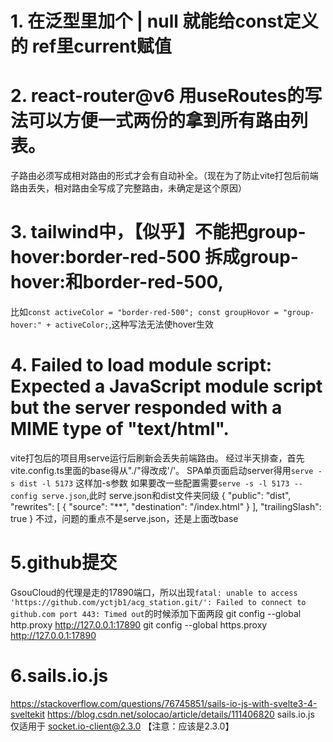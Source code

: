 # 1. 在泛型里加个 | null 就能给const定义的 ref里current赋值
# 2. react-router@v6 用useRoutes的写法可以方便一式两份的拿到所有路由列表。
子路由必须写成相对路由的形式才会有自动补全。（现在为了防止vite打包后前端路由丢失，相对路由全写成了完整路由，未确定是这个原因）
# 3. tailwind中，【似乎】不能把group-hover:border-red-500 拆成group-hover:和border-red-500,
比如`const activeColor = "border-red-500"; const groupHovor = "group-hover:" + activeColor;`,这种写法无法使hover生效
# 4. Failed to load module script: Expected a JavaScript module script but the server responded with a MIME type of "text/html".
vite打包后的项目用serve运行后刷新会丢失前端路由。
经过半天排查，首先vite.config.ts里面的base得从"./"得改成'/'。
SPA单页面启动server得用`serve -s dist -l 5173` 这样加-s参数
如果要改一些配置需要`serve -s -l 5173 --config serve.json`,此时
serve.json和dist文件夹同级
{
    "public": "dist",
    "rewrites": [
        {
            "source": "**",
            "destination": "/index.html"
        }
    ],
    "trailingSlash": true
}
不过，问题的重点不是serve.json，还是上面改base

# 5.github提交
GsouCloud的代理是走的17890端口，所以出现`fatal: unable to access 'https://github.com/yctjb1/acg_station.git/': Failed to connect to github.com port 443: Timed out`的时候添加下面两段
git config --global http.proxy http://127.0.0.1:17890
git config --global https.proxy http://127.0.0.1:17890

# 6.sails.io.js
https://stackoverflow.com/questions/76745851/sails-io-js-with-svelte3-4-sveltekit
https://blog.csdn.net/solocao/article/details/111406820
sails.io.js 仅适用于  socket.io-client@2.3.0 【注意：应该是2.3.0】